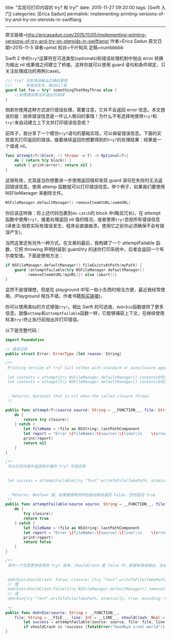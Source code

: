 title: "实现可打印内容的 try? 和 try!"
date: 2015-11-27 09:20:00
tags: [Swift 入门]
categories: [Erica Sadun]
permalink: implementing-printing-versions-of-try-and-try-on-steroids-in-swiftlang

---
原文链接=http://ericasadun.com/2015/11/05/implementing-printing-versions-of-try-and-try-on-steroids-in-swiftlang/
作者=Erica Sadun
原文日期=2015-11-5
译者=pmst
校对=千叶知风
定稿=numbbbbb

<!--此处开始正文-->

Swift 2 中的`try?`运算符在可选类型(optionals)和错误处理机制中抛出 error 转换为输出 nil 结果值之间建立了桥接。这样你就可以使用 guard 语句和条件绑定，只关注处理成功的用例(case)。

<!--more-->

```swift
/// try? 没有错误输出正确结果值
///      有错误发生，输出nil值
guard let foo = try? somethingThatMayThrow else {
    //处理错误情况并退出作用域
}
```

倘若你使用这种方式进行错误处理，需要注意，它并不会返回 error 信息。本文想说的是：抛弃错误信息是一件让人郁闷的事情！为什么不有选择地使用`try?`和`try!`来自动建立上下文并打印错误信息呢？

前阵子，我分享了一个模仿`try?`语句的基础实现，可以保留错误信息。下面的实现首先打印返回的错误，接着继续返回你想要得到的`try?`的处理结果：结果是一个值或 nil。

```swift
func attempt<T>(block: () throws -> T) -> Optional<T>{ 
    do { return try block() } 
    catch { print(error); return nil } 
}
```

这很有效，尤其是当你想要进一步使用返回值却发现 guard 语句在失败时无法返回错误信息。使用 attemp 函数就可以打印错误信息。举个例子，如果我们要使用 NSFileManager 来删除文件。

```swift
NSFileManager.defaultManager().removeItemAtURL(someURL)
```

你应该这样做：将上述代码包裹到`do-catch`的 block 中(略显冗长)，在 attempt 函数中使用`try?`，接着处理返回 nil 值的情况，或者使用`try!`忽视所有错误信息(译者注:倘若实际有错误发生，程序会直接崩溃，使用它之前你必须确保不会有错误产生)。

当然这里还有另外一种方式。在文章的最后，我构建了一个 attemptFailable 函数，它把 throwing 声明封装到 guard/try 的迷你打印系统中，后者会返回一个布尔类型值。下面是使用方法：

```swift
if NSFileManager.defaultManager().fileExistsAtPath(myPath) {
    guard (attemptFailable{try NSFileManager.defaultManager()
         .removeItemAtURL(myURL)}) else {abort()}
}
```

显然不是很理想，但是在 playground 中写一些小东西时相当方便，最近我经常使用。(Playground 相当不错，作者书籍[购买链接](https://itunes.apple.com/us/book/playground-secrets-power-tips/id982838034?mt=11))。

你可以使用类似的方式增强`try!`。相比 Swift 的可选值，`doOrDie`函数提供了更多信息。就像`attemp`和`attemptFailable`函数一样，它能够捕获上下文，在继续使用标准`try!`终止执行前抛出并打印错误。

以下是完整代码：

```swift
import Foundation

// 错误泛型
public struct Error: ErrorType {let reason: String}

/**
 Printing version of try? Call either with standard or autoclosure approach
 
 let contents = attempt{try NSFileManager.defaultManager().contentsOfDirectoryAtPath(fakePath)}
 let contents = attempt{try NSFileManager.defaultManager().contentsOfDirectoryAtPath(XCPlaygroundSharedDataDirectoryURL.path!)}
 
 
 - Returns: Optional that is nil when the called closure throws
 */

public func attempt<T>(source source: String = __FUNCTION__, file: String = __FILE__, line: Int = __LINE__, closure: () throws -> T) -> Optional<T>{
    do {
        return try closure()
    } catch {
        let fileName = (file as NSString).lastPathComponent
        let report = "Error \(fileName):\(source):\(line):\n    \(error)"
        print(report)
        return nil
    }
}

/**
 可以打印内容并返回布尔值的 try? 可选实现
 
 
 let success = attemptFailable{try "Test".writeToFile(fakePath, atomically: true, encoding: NSUTF8StringEncoding)}
 
 
 - Returns: Boolean 值，如果被调用的闭包抛出错误返回 false，否则返回 true
 */
public func attemptFailable(source source: String = __FUNCTION__, file: String = __FILE__, line: Int = __LINE__, closure: () throws -> Void) -> Bool {
    do {
        try closure()
        return true
    } catch {
        let fileName = (file as NSString).lastPathComponent
        let report = "Error \(fileName):\(source):\(line):\n    \(error)"
        print(report)
        return false
    }
}

/**
 另外一个包含更多信息的 try! 版本。shouldCrash 是 false 时，即使有错误抛出，也会继续执行
 
 
 doOrDie(shouldCrash: false, closure: {try "Test".writeToFile(fakePath, atomically: true, encoding: NSUTF8StringEncoding)})
 // 或
 doOrDie(shouldCrash:false){try NSFileManager.defaultManager().removeItemAtURL(fakeURL)}
 // 或
 doOrDie{try "Test".writeToFile(fakePath, atomically: true, encoding: NSUTF8StringEncoding)}
 
 */
public func doOrDie(source: String = __FUNCTION__,
    file: String = __FILE__, line: Int = __LINE__, shouldCrash: Bool = true, closure: () throws -> Void) {
        let success = attemptFailable(source: source, file: file, line: line, closure: closure)
        if shouldCrash && !success {fatalError("Goodbye cruel world")}
}
```